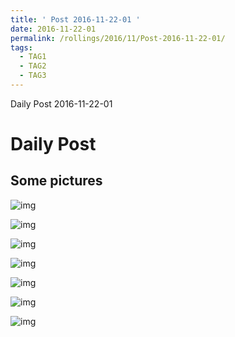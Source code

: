 ```yaml
---
title: ' Post 2016-11-22-01 ' 
date: 2016-11-22-01
permalink: /rollings/2016/11/Post-2016-11-22-01/
tags:
  - TAG1
  - TAG2
  - TAG3
---
```


Daily Post 2016-11-22-01

Daily Post
======

Some pictures
------

![img](/files/personal-blog/2016-11-22-01/01.jpg)

![img](/files/personal-blog/2016-11-22-01/02.jpg)

![img](/files/personal-blog/2016-11-22-01/03.jpg)

![img](/files/personal-blog/2016-11-22-01/04.jpg)

![img](/files/personal-blog/2016-11-22-01/05.jpg)

![img](/files/personal-blog/2016-11-22-01/06.jpg)

![img](/files/personal-blog/2016-11-22-01/07.jpg)

